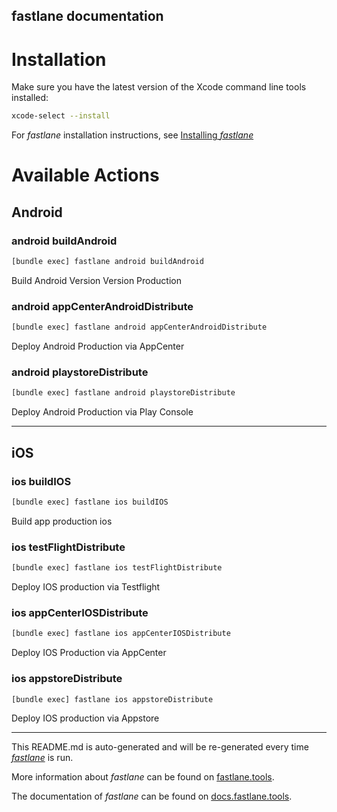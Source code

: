 fastlane documentation
----

# Installation

Make sure you have the latest version of the Xcode command line tools installed:

```sh
xcode-select --install
```

For _fastlane_ installation instructions, see [Installing _fastlane_](https://docs.fastlane.tools/#installing-fastlane)

# Available Actions

## Android

### android buildAndroid

```sh
[bundle exec] fastlane android buildAndroid
```

Build Android Version Version Production

### android appCenterAndroidDistribute

```sh
[bundle exec] fastlane android appCenterAndroidDistribute
```

Deploy Android Production via AppCenter

### android playstoreDistribute

```sh
[bundle exec] fastlane android playstoreDistribute
```

Deploy Android Production via Play Console

----


## iOS

### ios buildIOS

```sh
[bundle exec] fastlane ios buildIOS
```

Build app production ios

### ios testFlightDistribute

```sh
[bundle exec] fastlane ios testFlightDistribute
```

Deploy IOS production via Testflight

### ios appCenterIOSDistribute

```sh
[bundle exec] fastlane ios appCenterIOSDistribute
```

Deploy IOS Production via AppCenter

### ios appstoreDistribute

```sh
[bundle exec] fastlane ios appstoreDistribute
```

Deploy IOS production via Appstore

----

This README.md is auto-generated and will be re-generated every time [_fastlane_](https://fastlane.tools) is run.

More information about _fastlane_ can be found on [fastlane.tools](https://fastlane.tools).

The documentation of _fastlane_ can be found on [docs.fastlane.tools](https://docs.fastlane.tools).
